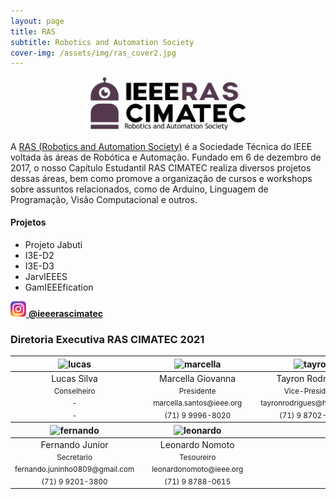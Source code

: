 ```yaml
---
layout: page
title: RAS
subtitle: Robotics and Automation Society
cover-img: /assets/img/ras_cover2.jpg
---
```


<p style="text-align: center;"> <img src="/assets/img/ras.png" alt="drawing" width="250"/> </p>

A [RAS (Robotics and Automation Society)](http://www.ieee-ras.org/) é a Sociedade Técnica do IEEE voltada às áreas de Robótica e Automação. Fundado em 6 de dezembro de 2017, o nosso Capítulo Estudantil RAS CIMATEC realiza diversos projetos dessas áreas, bem como promove a organização de cursos e workshops sobre assuntos relacionados, como de Arduino, Linguagem de Programação, Visão Computacional e outros.

#### Projetos
- Projeto Jabuti
- I3E-D2
- I3E-D3
- JarvIEEES
- GamIEEEfication

[<img src="/assets/img/logo_instagram.png" alt="drawing" width="25"/> **@ieeerascimatec**](https://www.instagram.com/ieeerascimatec/)


### Diretoria Executiva RAS CIMATEC 2021
<div class="row">
  <div class=" col-xl-auto offset-xl-0 col-lg-4 offset-lg-0">
    <div class="mobile-side-scroller">
      <table class="table-borderless highlight">
        <thead>
          <tr>
            <th><center><img src="{{ 'assets/img/voluntarios/semfoto.png' | relative_url }}" width="100" alt="lucas" class="img-fluid rounded-circle" /></center></th>
            <th></th>
            <th><center><img src="{{ 'assets/img/voluntarios/marcellagiovanna.png' | relative_url }}" width="100" alt="marcella" class="img-fluid rounded-circle"/></center></th>
            <th></th>
            <th><center><img src="{{ 'assets/img/voluntarios/semfoto.png' | relative_url }}" width="100" alt="tayron" class="img-fluid rounded-circle"/></center></th>
          </tr>
        </thead>
        <tbody>
          <tr class="font-weight-bolder" style="text-align: center margin-top: 0">
            <td width="33%"><center>Lucas Silva</center></td>
            <td></td>
            <td width="33%"><center>Marcella Giovanna</center></td>
            <td></td>
            <td width="33%"><center>Tayron Rodrigues</center></td>
          </tr>
          <tr style="text-align: center" >
            <td style="vertical-align: top"><small><center>Conselheiro</center></small></td>
            <td></td>
            <td style="vertical-align: top"><small><center>Presidente</center></small></td>
            <td></td>
            <td style="vertical-align: top"><small><center>Vice-Presidente</center></small></td>
          </tr>
          <tr style="text-align: center" >
            <td style="vertical-align: top"><small><center>-</center></small></td>
            <td></td>
            <td style="vertical-align: top"><small><center>marcella.santos@ieee.org</center></small></td>
            <td></td>
            <td style="vertical-align: top"><small><center>tayronrodrigues@hotmail.com</center></small></td>
          </tr>
          <tr style="text-align: center" >
            <td style="vertical-align: top"><small><center>-</center></small></td>
            <td></td>
            <td style="vertical-align: top"><small><center>(71) 9 9996-8020</center></small></td>
            <td></td>
            <td style="vertical-align: top"><small><center>(71) 9 8702-3288</center></small></td>
          </tr>
        </tbody>
        <thead>
          <tr>
            <th><center><img src="{{ 'assets/img/voluntarios/semfoto.png' | relative_url }}" width="100" alt="fernando" class="img-fluid rounded-circle"/></center></th>
            <th></th>
            <th><center><img src="{{ 'assets/img/voluntarios/semfoto.png' | relative_url }}" width="100" alt="leonardo" class="img-fluid rounded-circle"/></center></th>
          </tr>
        </thead>
        <tbody>
          <tr class="font-weight-bolder" style="text-align: center margin-top: 0">
            <td width="50%"><center>Fernando Junior</center></td>
            <td></td>
            <td width="50%"><center>Leonardo Nomoto</center></td>
          </tr>
          <tr style="text-align: center" >
            <td style="vertical-align: top"><small><center>Secretario</center></small></td>
            <td></td>
            <td style="vertical-align: top"><small><center>Tesoureiro</center></small></td>
          </tr>
          <tr style="text-align: center" >
            <td style="vertical-align: top"><small><center>fernando.juninho0809@gmail.com</center></small></td>
            <td></td>
            <td style="vertical-align: top"><small><center>leonardonomoto@ieee.org</center></small></td>
          </tr>
          <tr style="text-align: center" >
            <td style="vertical-align: top"><small><center>(71) 9 9201-3800</center></small></td>
            <td></td>
            <td style="vertical-align: top"><small><center>(71) 9 8788-0615</center></small></td>
          </tr>
        </tbody>
      </table>
    </div>
  </div>
</div>
